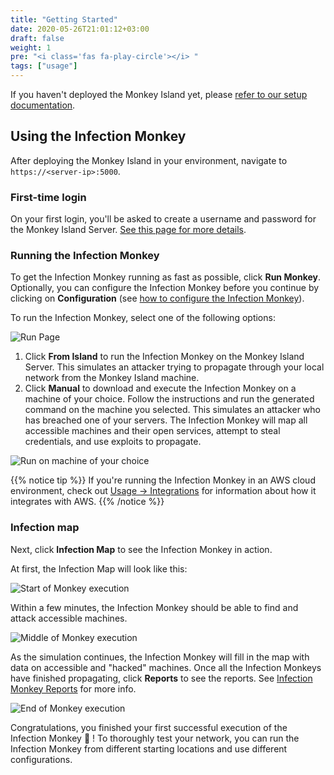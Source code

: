 ```yaml
---
title: "Getting Started"
date: 2020-05-26T21:01:12+03:00
draft: false
weight: 1
pre: "<i class='fas fa-play-circle'></i> "
tags: ["usage"]
---
```



<!-- TODO: Update screenshots -->

If you haven't deployed the Monkey Island yet, please [refer to our setup documentation](/setup).

## Using the Infection Monkey

After deploying the Monkey Island in your environment, navigate to `https://<server-ip>:5000`.

### First-time login

On your first login, you'll be asked to create a username and password for the Monkey Island Server. [See this page for more details](../../setup/accounts-and-security).

### Running the Infection Monkey

To get the Infection Monkey running as fast as possible, click **Run Monkey**. Optionally, you can configure the Infection Monkey before you continue by clicking on **Configuration** (see [how to configure the Infection Monkey](../configuration)).

To run the Infection Monkey, select one of the following options:

![Run Page](/images/usage/getting-started/run_page_with_arrows.jpg "Run Page")

1. Click **From Island** to run the Infection Monkey on the Monkey Island Server. This simulates an attacker trying to propagate through your local network from the Monkey Island machine.
2. Click **Manual**  to download and execute the Infection Monkey on a machine of your choice.
Follow the instructions and run the generated command on the machine you selected. This simulates an attacker who has breached one of your servers. The Infection Monkey will map all accessible machines and their open services, attempt to steal credentials, and use exploits to propagate.

![Run on machine of your choice](/images/usage/getting-started/run_page_button_no_arrow.jpg "Run on machine of your choice")

{{% notice tip %}}
If you're running the Infection Monkey in an AWS cloud environment, check out [Usage -> Integrations](../../usage/integrations) for information about how it integrates with AWS.
{{% /notice %}}

### Infection map

Next, click **Infection Map** to see the Infection Monkey in action.

At first, the Infection Map will look like this:

![Start of Monkey execution](/images/usage/getting-started/run_island.JPG "Start of Monkey execution")

Within a few minutes, the Infection Monkey should be able to find and attack accessible machines.

![Middle of Monkey execution](/images/usage/getting-started/single_exploitation.JPG "Middle of Monkey execution")

As the simulation continues, the Infection Monkey will fill in the map with data on accessible and "hacked" machines. Once all the Infection Monkeys have finished propagating, click **Reports** to see the reports. See [Infection Monkey Reports](../reports) for more info.

![End of Monkey execution](/images/usage/getting-started/exploitation_tunneling_arrow.jpg "End of Monkey execution")

Congratulations, you finished your first successful execution of the Infection Monkey 🎉 ! To thoroughly test your network, you can run the Infection Monkey from different starting locations and use different configurations.
